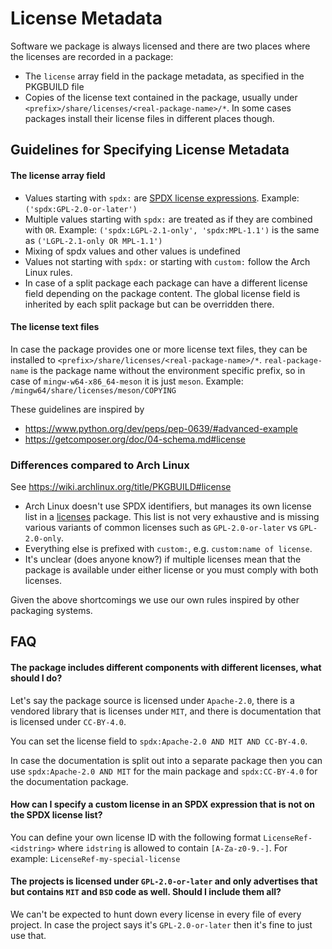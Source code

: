 # License Metadata

Software we package is always licensed and there are two places where the
licenses are recorded in a package:

* The `license` array field in the package metadata, as specified in the
  PKGBUILD file
* Copies of the license text contained in the package, usually under
  `<prefix>/share/licenses/<real-package-name>/*`. In some cases packages install
  their license files in different places though.

## Guidelines for Specifying License Metadata

#### The license array field

* Values starting with `spdx:` are [SPDX license
  expressions](https://spdx.github.io/spdx-spec/SPDX-license-expressions/).
  Example: `('spdx:GPL-2.0-or-later')`
* Multiple values starting with `spdx:` are treated as if they are combined with
  `OR`. Example: `('spdx:LGPL-2.1-only', 'spdx:MPL-1.1')` is the same as
  `('LGPL-2.1-only OR MPL-1.1')`
* Mixing of spdx values and other values is undefined
* Values not starting with `spdx:` or starting with `custom:` follow the Arch
  Linux rules.
* In case of a split package each package can have a different license field
  depending on the package content. The global license field is inherited by
  each split package but can be overridden there.

#### The license text files

In case the package provides one or more license text files, they can be
installed to `<prefix>/share/licenses/<real-package-name>/*`.
`real-package-name` is the package name without the environment specific prefix,
so in case of `mingw-w64-x86_64-meson` it is just `meson`. Example:
`/mingw64/share/licenses/meson/COPYING`

These guidelines are inspired by

* https://www.python.org/dev/peps/pep-0639/#advanced-example
* https://getcomposer.org/doc/04-schema.md#license

### Differences compared to Arch Linux

See https://wiki.archlinux.org/title/PKGBUILD#license

* Arch Linux doesn't use SPDX identifiers, but manages its own license list in a
  [licenses](https://archlinux.org/packages/core/any/licenses) package.
  This list is not very exhaustive and is missing various variants of common licenses
  such as `GPL-2.0-or-later` vs `GPL-2.0-only`.
* Everything else is prefixed with `custom:`, e.g. `custom:name of license`.
* It's unclear (does anyone know?) if multiple licenses mean that the package is
  available under either license or you must comply with both licenses.

Given the above shortcomings we use our own rules inspired by other packaging
systems.

## FAQ

#### The package includes different components with different licenses, what should I do?

Let's say the package source is licensed under `Apache-2.0`, there is a vendored
library that is licenses under `MIT`, and there is documentation that is
licensed under `CC-BY-4.0`.

You can set the license field to `spdx:Apache-2.0 AND MIT AND CC-BY-4.0`.

In case the documentation is split out into a separate package then you can use
`spdx:Apache-2.0 AND MIT` for the main package and `spdx:CC-BY-4.0` for the
documentation package.

#### How can I specify a custom license in an SPDX expression that is not on the SPDX license list?

You can define your own license ID with the following format
`LicenseRef-<idstring>` where `idstring` is allowed to contain `[A-Za-z0-9.-]`.
For example: `LicenseRef-my-special-license`

#### The projects is licensed under `GPL-2.0-or-later` and only advertises that but contains `MIT` and `BSD` code as well. Should I include them all?

We can't be expected to hunt down every license in every file of every project. In case the project says it's `GPL-2.0-or-later` then it's fine to just use that.

